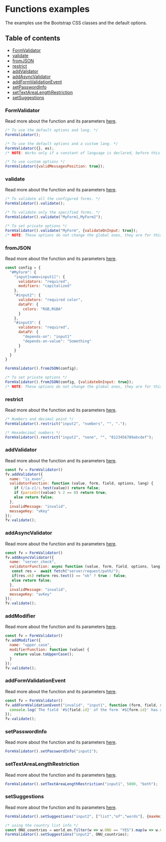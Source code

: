 # Functions examples

The examples use the Bootstrap CSS classes and the default options.

## Table of contents

- [FormValidator](#formvalidator)
- [validate](#validate)
- [fromJSON](#fromjson)
- [restrict](#restrict)
- [addValidator](#addvalidator)
- [addAsyncValidator](#addasyncvalidator)
- [addFormValidationEvent](#addformvalidationevent)
- [setPasswordInfo](#setpasswordinfo)
- [setTextAreaLengthRestriction](#settextarealengthrestriction)
- [setSuggestions](#setsuggestions)

### FormValidator

Read more about the function and its parameters [here](/docs/functions.md#formvalidatoroptions-options-lang-lang).

```javascript
/* To use the default options and lang. */
FormValidator();

/* To use the default options and a custom lang. */
FormValidator({}, es);
/* NOTE: Works only if a constant of language is declared, before this call.  */

/* To use custom options */
FormValidator({validMessagesPosition: true});
```

### validate

Read more about the function and its parameters [here](/docs/functions.md#validateform-string-options-options).

```javascript
/* To validate all the configured forms. */
FormValidator().validate();

/* To validate only the specified forms. */
FormValidator().validate("MyForm1,MyForm2");

/* To set private options */
FormValidator().validate("MyForm", {validateOnInput: true});
/* NOTE: These options do not change the global ones, they are for this form only.*/
```

### fromJSON

Read more about the function and its parameters [here](/docs/functions.md#fromjsonjson-jsonconfig-options-options).

```javascript
const config = {
  "#MyForm": {
    "input[name=input1]": {
      validators: "required",
      modifiers: "capitalized"
    },
    "#input2": {
      validators: "required color",
      dataFV: {
        colors: "RGB,RGBA"
      }
    },
    "#input3": {
      validators: "required",
      dataFV: {
        "depends-on": "input1"
        "depends-on-value": "Something"
      }
    }
  }
}

FormValidator().fromJSON(config);

/* To set private options */
FormValidator().fromJSON(config, {validateOnInput: true});
/* NOTE: These options do not change the global ones, they are for this form only.*/
```

### restrict

Read more about the function and its parameters [here](/docs/functions.md#restrict).

```javascript
/* Numbers and decimal point */
FormValidator().restrict("input2", "numbers", "", ".");

/* Hexadecimal numbers */
FormValidator().restrict("input2", "none", "", "0123456789abcdef");
```

### addValidator

Read more about the function and its parameters [here](/docs/functions.md#add-validator).

```javascript
const fv = FormValidator()
fv.addValidator({
  name: "is_even",
  validatorFunction: function (value, form, field, options, lang) {
    if (/[a-z]/i.test(value)) return false;
    if (parseInt(value) % 2 == 0) return true;
    else return false;
  },
  invalidMessage: "invalid",
  messageKey: "vKey"
});
fv.validate();
```

### addAsyncValidator

Read more about the function and its parameters [here](/docs/functions.md#add-async-validator).

```javascript
const fv = FormValidator()
fv.addAsyncValidator({
  name: "server_check",
  validatorFunction: async function (value, form, field, options, lang) {
   const res =  await fetch("server/request/path/");
   if(res.ok) return res.text() == "ok" ? true : false;
   else return false;
  },
  invalidMessage: "invalid",
  messageKey: "avKey"
});
fv.validate();
```

### addModifier

Read more about the function and its parameters [here](/docs/functions.md#addmodifiermodifier-modifier-add-modifier).

```javascript
const fv = FormValidator()
fv.addModifier({
  name: "upper_case",
  modifierFunction: function (value) {
    return value.toUpperCase();
  }
});
fv.validate();
```

### addFormValidationEvent

Read more about the function and its parameters [here](/docs/functions.md#addformvalidationeventevent-string-field-string-eventfunction-validatorevent-add-form-validation-event).

```javascript
const fv = FormValidator()
fv.addFormValidationEvent("invalid", "input1", function (form, field, state, options) {
  console.log(`The field '#${field.id}' of the form '#${form.id}' has an invalid state.`).
});
fv.validate();
```

### setPasswordInfo

Read more about the function and its parameters [here](/docs/functions.md#setpasswordinfoinput-string--htmlinputelement-set-password-info).

```javascript
FormValidator().setPasswordInfo("input1");
```

### setTextAreaLengthRestriction

Read more about the function and its parameters [here](/docs/functions.md#settextarealengthrestrictiontextarea-string--htmltextareaelement-max-number-info-string-set-textarea-length-restriction).

```javascript
FormValidator().setTextAreaLengthRestriction("input1", 5000, "both");
```

### setSuggestions

Read more about the function and its parameters [here](/docs/functions.md#setsuggestionsinput-string--htmlinputelement-words-string-config-suggestion-set-suggestions).

```javascript
FormValidator().setSuggestions("input2", ["list","of","words"], {maxHeight: "300px"});

/* using the country list info */
const ONU_countries = world_en.filter(w => w.ONU == "YES").map(w => w.CTname)
FormValidator().setSuggestions("input2", ONU_countries);
```
